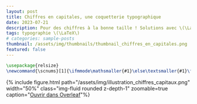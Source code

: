 ```yaml
---
layout: post
title: Chiffres en capitales, une coquetterie typographique
date: 2023-07-21
description: Pour des chiffres à la bonne taille ! Solutions avec \(\LaTeX\) 
tags: typographie \(\LaTeX\)
# categories: sample-posts
thumbnail: /assets/img/thumbnails/thumbnail_chiffres_en_capitales.png
featured: false
---
```


```latex
\usepackage{relsize} 
\newcommand{\scnums}[1]{\ifmmode\mathsmaller{#1}\else\textsmaller{#1}\fi}
```
{% include figure.html path="/assets/img/illustration_chiffres_capitaux.png" width="50%" class="img-fluid rounded z-depth-1" zoomable=true caption="<a href='https://www.overleaf.com/read/zymhxxvpzcdd#f6d96a'>Ouvrir dans Overleaf</a>"%}



